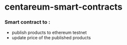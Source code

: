 # centareum-smart-contracts

### Smart contract to :

- publish products to ethereum testnet
- update price of the published products
